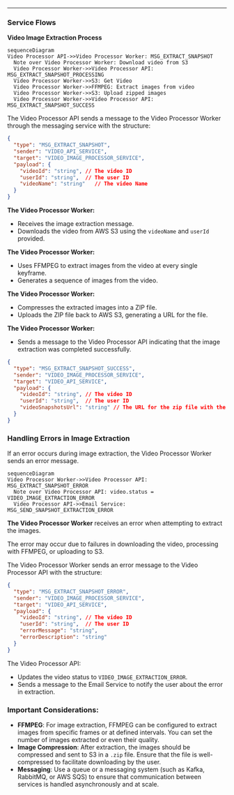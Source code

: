 
---

### Service Flows  
**Video Image Extraction Process**  

```mermaid
sequenceDiagram  
Video Processor API->>Video Processor Worker: MSG_EXTRACT_SNAPSHOT  
  Note over Video Processor Worker: Download video from S3
  Video Processor Worker->>Video Processor API: MSG_EXTRACT_SNAPSHOT_PROCESSING  
  Video Processor Worker->>S3: Get Video  
  Video Processor Worker->>FFMPEG: Extract images from video  
  Video Processor Worker->>S3: Upload zipped images  
  Video Processor Worker->>Video Processor API: MSG_EXTRACT_SNAPSHOT_SUCCESS  
```

The Video Processor API sends a message to the Video Processor Worker through the messaging service with the structure:

```json
{
  "type": "MSG_EXTRACT_SNAPSHOT",
  "sender": "VIDEO_API_SERVICE",
  "target": "VIDEO_IMAGE_PROCESSOR_SERVICE",
  "payload": {
    "videoId": "string", // The video ID
    "userId": "string",  // The user ID
    "videoName": "string"   // The video Name
  }
}
```

**The Video Processor Worker:**

- Receives the image extraction message.  
- Downloads the video from AWS S3 using the `videoName` and `userId`  provided.  

**The Video Processor Worker:**

- Uses FFMPEG to extract images from the video at every single keyframe.  
- Generates a sequence of images from the video.  

**The Video Processor Worker:**

- Compresses the extracted images into a ZIP file.  
- Uploads the ZIP file back to AWS S3, generating a URL for the file.  

**The Video Processor Worker:**

- Sends a message to the Video Processor API indicating that the image extraction was completed successfully.  

```json
{
  "type": "MSG_EXTRACT_SNAPSHOT_SUCCESS",
  "sender": "VIDEO_IMAGE_PROCESSOR_SERVICE",
  "target": "VIDEO_API_SERVICE",
  "payload": {
    "videoId": "string", // The video ID
    "userId": "string",  // The user ID
    "videoSnapshotsUrl": "string" // The URL for the zip file with the extracted images
  }
}
```


### Handling Errors in Image Extraction

If an error occurs during image extraction, the Video Processor Worker sends an error message.

```mermaid
sequenceDiagram  
Video Processor Worker->>Video Processor API: MSG_EXTRACT_SNAPSHOT_ERROR  
  Note over Video Processor API: video.status = VIDEO_IMAGE_EXTRACTION_ERROR  
  Video Processor API->>Email Service: MSG_SEND_SNAPSHOT_EXTRACTION_ERROR  
```

**The Video Processor Worker** receives an error when attempting to extract the images.

The error may occur due to failures in downloading the video, processing with FFMPEG, or uploading to S3.

The Video Processor Worker sends an error message to the Video Processor API with the structure:

```json
{
  "type": "MSG_EXTRACT_SNAPSHOT_ERROR",
  "sender": "VIDEO_IMAGE_PROCESSOR_SERVICE",
  "target": "VIDEO_API_SERVICE",
  "payload": {
    "videoId": "string", // The video ID
    "userId": "string",  // The user ID
    "errorMessage": "string",
    "errorDescription": "string"
  }
}
```

The Video Processor API:
- Updates the video status to `VIDEO_IMAGE_EXTRACTION_ERROR`.  
- Sends a message to the Email Service to notify the user about the error in extraction.  

### Important Considerations:
- **FFMPEG**: For image extraction, FFMPEG can be configured to extract images from specific frames or at defined intervals. You can set the number of images extracted or even their quality.  
- **Image Compression**: After extraction, the images should be compressed and sent to S3 in a `.zip` file. Ensure that the file is well-compressed to facilitate downloading by the user.  
- **Messaging**: Use a queue or a messaging system (such as Kafka, RabbitMQ, or AWS SQS) to ensure that communication between services is handled asynchronously and at scale.

